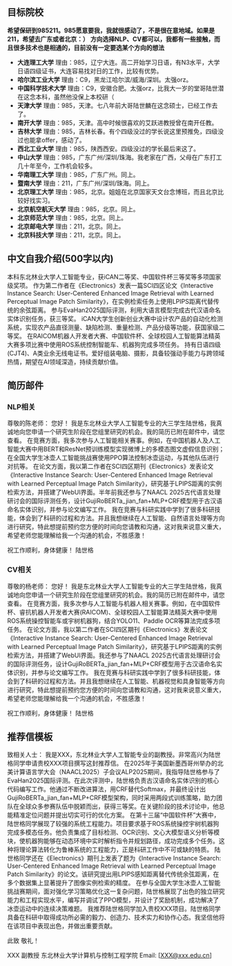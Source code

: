 ## 目标院校
**希望保研到985211。985愿意要我，我就很感动了，不是很在意地域。如果是211，希望去广东或者北京：）**
**方向选择NLP、CV都可以，我都有一些接触，而且很多技术也是相通的，目前没有一定要选某个方向的想法**
- **大连理工大学**
理由：985，辽宁大连。高二开始学习日语，有N3水平，大学日语四级证书，大连容易找对日的工作，比较有优势。
- **哈尔滨工业大学**
理由：C9，黑龙江哈尔滨/威海/深圳。太强orz。
- **中国科学技术大学**
理由：C9，安徽合肥。太强orz，比我大一岁的堂哥陆世潜在这念本科，虽然他没保上本校研（
- **天津大学**
理由：985，天津。七八年前大哥陆世麟在这念硕士，已经工作去了。
- **南开大学**
理由：985，天津。高中时候很喜欢的艾跃进教授曾在南开任教。
- **吉林大学**
理由：985，吉林长春。有个四级没过的学长说这里预推免，四级没过也能拿offer，感动了。
- **西北工业大学**
理由：985，陕西西安。四级没过的学长最后来这了。
- **中山大学**
理由：985，广东广州/深圳/珠海。我老家在广西，父母在广东打工几十年至今，工作机会较多。
- **华南理工大学**
理由：985，广东广州。同上。
- **暨南大学**
理由：211，广东广州/深圳/珠海。同上。
- **北京理工大学**
理由：985，北京。姐姐在北京国家天文台念博班，而且北京比较好找实习。
- **北京航空航天大学**
理由：985，北京。同上。
- **北京师范大学**
理由：985，北京。同上。
- **北京邮电大学**
理由：211，北京。同上。
- **北京科技大学**
理由：211，北京。同上。


## 中文自我介绍(500字以内)
本科东北林业大学人工智能专业，获iCAN二等奖、中国软件杯三等奖等多项国家级奖项。
作为第二作者在《Electronics》发表一篇SCI四区论文《Interactive Instance Search: User-Centered Enhanced Image Retrieval with Learned Perceptual Image Patch Similarity》，在实例检索任务上使用LPIPS距离代替传统的余弦距离。
参与EvaHan2025国际评测，利用大语言模型完成古代汉语命名实体识别任务，获三等奖。
iCAN大学生创新创业大赛中设计农产品的自动化检测系统，实现农产品直径测量、缺陷检测、重量检测、产品分级等功能，获国家级二等奖。
在RAICOM机器人开发者大赛、中国软件杯、全球校园人工智能算法精英大赛多项比赛中使用ROS系统控制智能车、机器狗完成多项任务。
持有日语四级(CJT4)、A类业余无线电证书。爱好组装电脑、摄影，具备较强动手能力与跨领域热情，期望在AI领域深造，持续贡献价值。


## 简历邮件
### NLP相关
尊敬的陈老师：
您好！
我是东北林业大学人工智能专业的大三学生陆世格，我真诚地向您申请一个研究生阶段在您组里研究的机会。我的简历已附在邮件中，请您查看。
在竞赛方面，我多次参与人工智能相关赛事。例如，在中国机器人及人工智能大赛中用BERT和ResNet预训练模型实现微博上的多模态图文虚假信息识别；在全国大学生冰壶人工智能挑战赛使用PPO算法控制冰壶运动，与其他队伍进行对抗等。
在论文方面，我以第二作者在SCI四区期刊《Electronics》发表论文《Interactive Instance Search: User-Centered Enhanced Image Retrieval with Learned Perceptual Image Patch Similarity》，研究基于LPIPS距离的实例检索方法，并搭建了WebUI界面。半年前我还参与了NAACL 2025古代语言处理研讨会的国际评测任务，设计GujiRoBERTa_jian_fan+MLP+CRF模型用于古汉语命名实体识别，并参与论文编写工作。
我在竞赛与科研实践中学到了很多科研技能，体会到了科研的过程和方法。并且我想继续在人工智能、自然语言处理等方向进行研究，特此想提前预约您方便的时间向您请教和沟通，这对我来说意义重大，希望老师您能理解给我一个沟通的机会，不胜感激！

祝工作顺利，身体健康！
陆世格

### CV相关
尊敬的杨老师：
您好！
我是东北林业大学人工智能专业的大三学生陆世格，我真诚地向您申请一个研究生阶段在您组里研究的机会。我的简历已附在邮件中，请您查看。
在竞赛方面，我多次参与人工智能与机器人相关赛事。例如，在中国软件杯、睿抗机器人开发者大赛(RAICOM)、全球校园人工智能算法精英大赛中使用ROS系统操控智能车或宇树机器狗，结合YOLO11、Paddle OCR等算法完成多项任务。
在论文方面，我以第二作者在SCI四区期刊《Electronics》发表论文《Interactive Instance Search: User-Centered Enhanced Image Retrieval with Learned Perceptual Image Patch Similarity》，研究基于LPIPS距离的实例检索方法，并搭建了WebUI界面。我还参与了NAACL 2025古代语言处理研讨会的国际评测任务，设计GujiRoBERTa_jian_fan+MLP+CRF模型用于古汉语命名实体识别，并参与论文编写工作。
我在竞赛与科研实践中学到了很多科研技能，体会到了科研的过程和方法。并且我想继续在人工智能、机器视觉和具身智能等方向进行研究，特此想提前预约您方便的时间向您请教和沟通，这对我来说意义重大，希望老师您能理解给我一个沟通的机会，不胜感激！

祝工作顺利，身体健康！
陆世格


## 推荐信模板
致相关人士：
我是XXX，东北林业大学人工智能专业的副教授。非常高兴为陆世格同学申请贵校XXX项目撰写这封推荐信。
在2025年于美国新墨西哥州举办的北美计算语言学大会（NAACL2025）子会议ALP2025期间，我指导陆世格参与了EvaHan2025国际评测。在此次评测中，陆世格负责古汉语命名实体识别的核心代码编写工作。他通过不断改进算法，用CRF替代Softmax，并最终设计出GujiRoBERTa_jian_fan+MLP+CRF模型架构，同时采用两段式训练策略，助力团队在全球众多参赛队伍中脱颖而出，获得三等奖。在关键阶段的技术讨论中，他总能精准定位问题并提出切实可行的优化方案。
在第十三届“中国软件杯”大赛中，陆世格同学展现了较强的系统工程能力。项目要求基于ROS系统操控宇树机器狗完成多模态任务。他负责集成了目标检测、OCR识别、文心大模型语义分析等模块，使机器狗能够在动态环境中实时解析指令并规划路径，成功完成多个任务。这种将理论算法转化为鲁棒系统的工程能力，正是科研工作中不可或缺的特质。
陆世格同学还在《Electronics》期刊上发表了题为《Interactive Instance Search: User-Centered Enhanced Image Retrieval with Learned Perceptual Image Patch Similarity》的论文。该研究提出用LPIPS感知距离替代传统余弦距离，在多个数据集上显著提升了图像实例检索的精度。
在参与全国大学生冰壶人工智能挑战赛期间，面对强化学习策略优化这一复杂问题，陆世格展现了出色的独立研究能力和工程实现水平，编写并调试了PPO模型，并设计了奖励机制，成功解决了冰壶运动中的连续决策难题。
我推荐陆世格同学加入贵校XXX项目。陆世格同学具备在科研中取得成功所必需的毅力、创造力、技术实力和协作心态。我坚信他将在该项目中表现出色，并做出重要贡献。

此致 
敬礼！

XXX 
副教授 
东北林业大学计算机与控制工程学院
Email: [[XXX@xxx.edu.cn](mailto:XXX@xxx.edu.cn)]